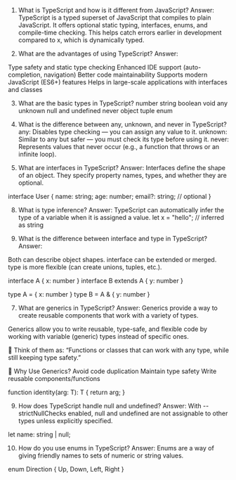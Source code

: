 1. What is TypeScript and how is it different from JavaScript?
Answer: TypeScript is a typed superset of JavaScript that compiles to plain JavaScript. It offers optional static typing, interfaces, enums, and compile-time checking. This helps catch errors earlier in development compared to x, which is dynamically typed.

2. What are the advantages of using TypeScript?
Answer:

Type safety and static type checking
Enhanced IDE support (auto-completion, navigation)
Better code maintainability
Supports modern JavaScript (ES6+) features
Helps in large-scale applications with interfaces and classes

3. What are the basic types in TypeScript?
number
string
boolean
void
any
unknown
null and undefined
never
object
tuple
enum

4. What is the difference between any, unknown, and never in TypeScript?
any: Disables type checking — you can assign any value to it.
unknown: Similar to any but safer — you must check its type before using it.
never: Represents values that never occur (e.g., a function that throws or an infinite loop).

5. What are interfaces in TypeScript?
Answer: Interfaces define the shape of an object. They specify property names, types, and whether they are optional.

interface User {
  name: string;
  age: number;
  email?: string; // optional
}

8. What is type inference?
Answer: TypeScript can automatically infer the type of a variable when it is assigned a value.
let x = "hello"; // inferred as string

6. What is the difference between interface and type in TypeScript?
Answer:

Both can describe object shapes.
interface can be extended or merged.
type is more flexible (can create unions, tuples, etc.).

interface A { x: number }
interface B extends A { y: number }

type A = { x: number }
type B = A & { y: number }

7. What are generics in TypeScript?
Answer: Generics provide a way to create reusable components that work with a variety of types.

Generics allow you to write reusable, type-safe, and flexible code by working with variable (generic) types instead of specific ones.

🔑 Think of them as:
“Functions or classes that can work with any type, while still keeping type safety.”

🧠 Why Use Generics?
Avoid code duplication
Maintain type safety
Write reusable components/functions

function identity<T>(arg: T): T {
  return arg;
}

9. How does TypeScript handle null and undefined?
Answer: With --strictNullChecks enabled, null and undefined are not assignable to other types unless explicitly specified.

let name: string | null;

10. How do you use enums in TypeScript?
Answer: Enums are a way of giving friendly names to sets of numeric or string values.

enum Direction {
  Up,
  Down,
  Left,
  Right
}


